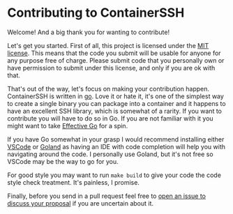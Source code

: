 # Contributing to ContainerSSH

Welcome! And a big thank you for wanting to contribute!

Let's get you started. First of all, this project is licensed under the [MIT license](LICENSE.md). This means that the
code you submit will be usable for anyone for any purpose free of charge. Please submit code that you personally own
or have permission to submit under this license, and only if you are ok with that.

That's out of the way, let's focus on making your contribution happen. ContainerSSH is written in
[go](https://golang.org/). Love it or hate it, it's one of the simplest way to create a single binary you can package
into a container and it happens to have an excellent SSH library, which is somewhat of a rarity. If you want to
contribute you will have to do so in Go. If you are not familiar with it you might want to take
[Effective Go](https://golang.org/doc/effective_go.html) for a spin.

If you have Go somewhat in your grasp I would recommend installing either [VSCode](https://code.visualstudio.com/) or
[Goland](https://www.jetbrains.com/go/) as having an IDE with code completion will help you with navigating around the
code. I personally use Goland, but it's not free so VSCode may be the way to go for you.

For good style you may want to run `make build` to give your code the code style check treatment. It's painless, I
promise.

Finally, before you send in a pull request feel free to
[open an issue to discuss your proposal](https://github.com/containerssh/containerssh/issues/new) if you are uncertain about
it.